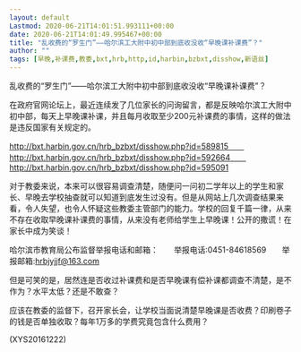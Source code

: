 ```yaml
---
layout: default
Lastmod: 2020-06-21T14:01:51.993111+00:00
date: 2020-06-21T14:01:49.995467+00:00
title: "乱收费的“罗生门”——哈尔滨工大附中初中部到底收没收“早晚课补课费”？"
author: ""
tags: [早晚,补课费,教委,bxt,hrb,http,id,harbin,bzbxt,disshow,新语丝]
---
```


乱收费的“罗生门”——哈尔滨工大附中初中部到底收没收“早晚课补课费”？

在政府官网论坛上，最近连续发了几位家长的问询留言，都是反映哈尔滨工大附中初中部，每天上早晚课补课，并且每月收取至少200元补课费的事情，这样的做法是违反国家有关规定的。

http://bxt.harbin.gov.cn/hrb_bzbxt/disshow.php?id=589815　　http://bxt.harbin.gov.cn/hrb_bzbxt/disshow.php?id=592664　　http://bxt.harbin.gov.cn/hrb_bzbxt/disshow.php?id=595091

对于教委来说，本来可以很容易调查清楚，随便问一问初二学年以上的学生和家长、早晚去学校抽查就可以知道到底发生过没有。但是从网站上几次调查结果来看，令人失望，也令人怀疑这些教委主管部门的能力。学校的回复千篇一律，从来不存在收取早晚课补课费的事情，从来没有老师给学生上早晚课！公开的撒谎！在家长中成为笑谈！

哈尔滨市教育局公布监督举报电话和邮箱：　　举报电话:0451-84618569　　举报邮箱:hrbjyjjf@163.com

但是可笑的是，居然连是否收过补课费和是否早晚课有偿补课都调查不清楚，是不作为？水平太低？还是不敢查？

应该在教委的监督下，召开家长会，让学校当面说清楚早晚课是否收费？印刷卷子的钱是否单独收取？每年1万多的学费究竟包含什么费用？

(XYS20161222)

